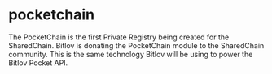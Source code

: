 # pocketchain
The PocketChain is the first Private Registry  being created for the SharedChain.
Bitlov is donating the PocketChain module to the SharedChain community.
This is the same technology Bitlov will be using to power the Bitlov Pocket API.
